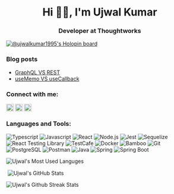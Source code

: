 <h1 align="center">Hi 👋🏻, I'm Ujwal Kumar</h1> 
<h3 align="center">Developer at Thoughtworks</h3>

<!-- <p align="left"> <img src="https://komarev.com/ghpvc/?username=ujwalkumar1995&label=Profile%20views&color=0e75b6&style=flat" alt="ujwalkumar1995" /></p> -->

[![@ujwalkumar1995's Holopin board](https://holopin.me/ujwalkumar1995)](https://holopin.io/@ujwalkumar1995)

<!-- [![trophy](https://github-profile-trophy.vercel.app/?username=ujwalkumar1995&theme=onedark)](https://github.com/ryo-ma/github-profile-trophy) -->

### Blog posts

- [GraphQL VS REST](https://dev.to/ujwalkumar1995/graphql-vs-rest-3f42)
- [useMemo VS useCallback](https://dev.to/ujwalkumar1995/usememo-vs-usecallback-49kd)

### Connect with me:
  <a href="https://www.linkedin.com/in/ujwal-kumar-7b3570166" target="blank"><img align="center" src="https://img.shields.io/badge/-LinkedIn-0A66C2?logo=linkedin&logoColor=white&style=plastic&logoWidth=15" alt="linkedin" height="20" /></a>
  <a href="https://leetcode.com/ujwalkumar95/" target="blank"><img align="center" src="https://img.shields.io/badge/-LeetCode-FFA116?logo=leetcode&logoColor=white&style=plastic&logoWidth=15" alt="ujwalkumar1995" height="20" /></a>
  <a href="https://dev.to/ujwalkumar1995" target="blank"><img align="center" src="https://img.shields.io/badge/-dev.to-0A0A0A?logo=devdotto&logoColor=white&style=plastic&logoWidth=15" alt="ujwalkumar1995" height="20" /></a>

### Languages and Tools:

![Typescript](https://img.shields.io/badge/-Typescript-3178C6?logo=typescript&logoColor=white&style=plastic&logoWidth=15)
![Javascript](https://img.shields.io/badge/-Javascript-F7DF1E?logo=javascript&logoColor=white&style=plastic&logoWidth=15)
![React](https://img.shields.io/badge/-ReactJs-61DAFB?logo=react&logoColor=white&style=plastic&logoWidth=15)
![Node.js](https://img.shields.io/badge/-Node.js-339933?logo=nodedotjs&logoColor=white&style=plastic&logoWidth=15)
![Jest](https://img.shields.io/badge/-Jest-C21325?logo=jest&logoColor=white&style=plastic&logoWidth=15)
![Sequelize](https://img.shields.io/badge/-Sequelize-52B0E7?logo=sequelize&logoColor=white&style=plastic&logoWidth=15)
![React Testing Library](https://img.shields.io/badge/-React%20Testing%20Library-E33332?logo=testinglibrary&logoColor=white&style=plastic&logoWidth=15)
![TestCafe](https://img.shields.io/badge/-TestCafe-36B6E5?logo=testcafe&logoColor=white&style=plastic&logoWidth=15)
![Docker](https://img.shields.io/badge/-Docker-2496ED?logo=docker&logoColor=white&style=plastic&logoWidth=15)
![Bamboo](https://img.shields.io/badge/-Bamboo-0052CC?logo=bamboo&logoColor=white&style=plastic&logoWidth=15)
![Git](https://img.shields.io/badge/-Git-F05032?logo=git&logoColor=white&style=plastic&logoWidth=15)
![PostgreSQL](https://img.shields.io/badge/-PostgreSQL-4169E1?logo=postgresql&logoColor=white&style=plastic&logoWidth=15)
![Postman](https://img.shields.io/badge/-Postman-FF6C37?logo=postman&logoColor=white&style=plastic&logoWidth=15)
![Java](https://img.shields.io/badge/-Java-F80000?&style=plastic&logoWidth=15)
![Spring](https://img.shields.io/badge/-Spring-6DB33F?logo=spring&logoColor=white&style=plastic&logoWidth=15)
![Spring Boot](https://img.shields.io/badge/-Spring%20Boot-6DB33F?logo=springboot&logoColor=white&style=plastic&logoWidth=15)

<p align="left"><img align="center" src="https://github-readme-stats.vercel.app/api/top-langs?username=ujwalkumar1995&show_icons=true&locale=en&layout=compact&theme=github_dark" alt="Ujwal's Most Used Languges" /></p>

<p align="left">&nbsp;<img align="center" src="https://github-readme-stats.vercel.app/api?username=ujwalkumar1995&show_icons=true&locale=en&theme=github_dark" alt="Ujwal's GitHub Stats" /></p>

<p align="left"><img align="center" src="https://github-readme-streak-stats.herokuapp.com/?user=ujwalkumar1995&theme=github-dark" alt="Ujwal's Github Streak Stats" /></p>
